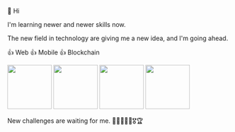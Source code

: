 👋 Hi

I'm learning newer and newer skills now.

The new field in technology are giving me a new idea, and I'm going ahead.

👍 Web
👍 Mobile
👍 Blockchain

<img src="https://solidity.readthedocs.io/en/develop/_images/logo.svg" width="100"/>
<img src="https://w7.pngwing.com/pngs/840/950/png-transparent-c-programming-language-computer-programming-array-data-structure-c-green-icon-text-camera-icon-logo.png" width="100"/>
<img src="https://freepngimg.com/save/88891-helmet-cap-hard-hat-yellow-free-frame/1500x1500" width="100"/>
<img src="![alt text](https://101blockchains.com/wp-content/uploads/2021/05/Truffle-300x300.png | width=100)
" width="100"/>

New challenges are waiting for me.  🙌🥇🥈🥉🏅🎖🏆

